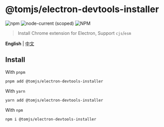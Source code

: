 # @tomjs/electron-devtools-installer

![npm](https://img.shields.io/npm/v/%40tomjs/electron-devtools-installer) ![node-current (scoped)](https://img.shields.io/node/v/%40tomjs/electron-devtools-installer) ![NPM](https://img.shields.io/npm/l/%40tomjs%2Felectron-devtools-installer)

> Install Chrome extension for Electron, Support `cjs`/`esm`

**English** | [中文](./README.zh_CN.md)

## Install

With `pnpm`

```bash
pnpm add @tomjs/electron-devtools-installer
```

With `yarn`

```bash
yarn add @tomjs/electron-devtools-installer
```

With `npm`

```bash
npm i @tomjs/electron-devtools-installer
```

